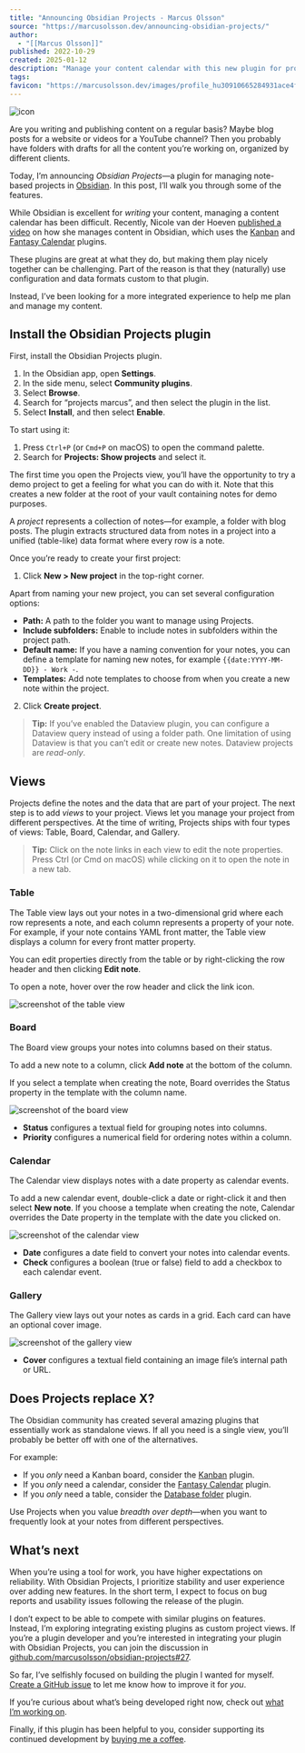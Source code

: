 ```yaml
---
title: "Announcing Obsidian Projects - Marcus Olsson"
source: "https://marcusolsson.dev/announcing-obsidian-projects/"
author:
  - "[[Marcus Olsson]]"
published: 2022-10-29
created: 2025-01-12
description: "Manage your content calendar with this new plugin for project management in Obsidian."
tags:
favicon: "https://marcusolsson.dev/images/profile_hu30910665284931ace4f57faa1e01d828_835680_32x32_resize_q75_box.jpg"
---
```

![icon](https://marcusolsson.dev/images/profile_hu30910665284931ace4f57faa1e01d828_835680_32x32_resize_q75_box.jpg)

Are you writing and publishing content on a regular basis? Maybe blog posts for a website or videos for a YouTube channel? Then you probably have folders with drafts for all the content you’re working on, organized by different clients.

Today, I’m announcing *Obsidian Projects*—a plugin for managing note-based projects in [Obsidian](https://obsidian.md/?ref=marcusolsson.dev). In this post, I’ll walk you through some of the features.

While Obsidian is excellent for *writing* your content, managing a content calendar has been difficult. Recently, Nicole van der Hoeven [published a video](https://www.youtube.com/watch?v=iU60ItemuDo&ref=marcusolsson.dev) on how she manages content in Obsidian, which uses the [Kanban](https://github.com/mgmeyers/obsidian-kanban?ref=marcusolsson.dev) and [Fantasy Calendar](https://github.com/fantasycalendar/obsidian-fantasy-calendar?ref=marcusolsson.dev) plugins.

These plugins are great at what they do, but making them play nicely together can be challenging. Part of the reason is that they (naturally) use configuration and data formats custom to that plugin.

Instead, I’ve been looking for a more integrated experience to help me plan and manage my content.

## Install the Obsidian Projects plugin

First, install the Obsidian Projects plugin.

1. In the Obsidian app, open **Settings**.
2. In the side menu, select **Community plugins**.
3. Select **Browse**.
4. Search for “projects marcus”, and then select the plugin in the list.
5. Select **Install**, and then select **Enable**.

To start using it:

1. Press `Ctrl+P` (or `Cmd+P` on macOS) to open the command palette.
2. Search for **Projects: Show projects** and select it.

The first time you open the Projects view, you’ll have the opportunity to try a demo project to get a feeling for what you can do with it. Note that this creates a new folder at the root of your vault containing notes for demo purposes.

A *project* represents a collection of notes—for example, a folder with blog posts. The plugin extracts structured data from notes in a project into a unified (table-like) data format where every row is a note.

Once you’re ready to create your first project:

1. Click **New > New project** in the top-right corner.

Apart from naming your new project, you can set several configuration options:

- **Path:** A path to the folder you want to manage using Projects.
- **Include subfolders:** Enable to include notes in subfolders within the project path.
- **Default name:** If you have a naming convention for your notes, you can define a template for naming new notes, for example `{{date:YYYY-MM-DD}} - Work -`.
- **Templates:** Add note templates to choose from when you create a new note within the project.
2. Click **Create project**.

> **Tip:** If you’ve enabled the Dataview plugin, you can configure a Dataview query instead of using a folder path. One limitation of using Dataview is that you can’t edit or create new notes. Dataview projects are *read-only*.

## Views

Projects define the notes and the data that are part of your project. The next step is to add *views* to your project. Views let you manage your project from different perspectives. At the time of writing, Projects ships with four types of views: Table, Board, Calendar, and Gallery.

> **Tip:** Click on the note links in each view to edit the note properties. Press Ctrl (or Cmd on macOS) while clicking on it to open the note in a new tab.

### Table

The Table view lays out your notes in a two-dimensional grid where each row represents a note, and each column represents a property of your note. For example, if your note contains YAML front matter, the Table view displays a column for every front matter property.

You can edit properties directly from the table or by right-clicking the row header and then clicking **Edit note**.

To open a note, hover over the row header and click the link icon.

![screenshot of the table view](https://marcusolsson.dev/announcing-obsidian-projects/images/obsidian-projects-table_hu2fd327123cb812d1fee50ba08257b959_163616_640x0_resize_q90_h2_box_3.webp)

### Board

The Board view groups your notes into columns based on their status.

To add a new note to a column, click **Add note** at the bottom of the column.

If you select a template when creating the note, Board overrides the Status property in the template with the column name.

![screenshot of the board view](https://marcusolsson.dev/announcing-obsidian-projects/images/obsidian-projects-board_hu7a944b2542136730ec1eca77c480d49f_108459_640x0_resize_q90_h2_box_3.webp)

- **Status** configures a textual field for grouping notes into columns.
- **Priority** configures a numerical field for ordering notes within a column.

### Calendar

The Calendar view displays notes with a date property as calendar events.

To add a new calendar event, double-click a date or right-click it and then select **New note**. If you choose a template when creating the note, Calendar overrides the Date property in the template with the date you clicked on.

![screenshot of the calendar view](https://marcusolsson.dev/announcing-obsidian-projects/images/obsidian-projects-calendar_hu946aa705fef9f6c45bda1db616b700a5_116959_640x0_resize_q90_h2_box_3.webp)

- **Date** configures a date field to convert your notes into calendar events.
- **Check** configures a boolean (true or false) field to add a checkbox to each calendar event.

### Gallery

The Gallery view lays out your notes as cards in a grid. Each card can have an optional cover image.

![screenshot of the gallery view](https://marcusolsson.dev/announcing-obsidian-projects/images/obsidian-projects-gallery_hu2fd327123cb812d1fee50ba08257b959_1286215_640x0_resize_q90_h2_box_3.webp)

- **Cover** configures a textual field containing an image file’s internal path or URL.

## Does Projects replace X?

The Obsidian community has created several amazing plugins that essentially work as standalone views. If all you need is a single view, you’ll probably be better off with one of the alternatives.

For example:

- If you *only* need a Kanban board, consider the [Kanban](https://github.com/mgmeyers/obsidian-kanban?ref=marcusolsson.dev) plugin.
- If you *only* need a calendar, consider the [Fantasy Calendar](https://github.com/fantasycalendar/obsidian-fantasy-calendar?ref=marcusolsson.dev) plugin.
- If you *only* need a table, consider the [Database folder](https://github.com/RafaelGB/obsidian-db-folder?ref=marcusolsson.dev) plugin.

Use Projects when you value *breadth over depth*—when you want to frequently look at your notes from different perspectives.

## What’s next

When you’re using a tool for work, you have higher expectations on reliability. With Obsidian Projects, I prioritize stability and user experience over adding new features. In the short term, I expect to focus on bug reports and usability issues following the release of the plugin.

I don’t expect to be able to compete with similar plugins on features. Instead, I’m exploring integrating existing plugins as custom project views. If you’re a plugin developer and you’re interested in integrating your plugin with Obsidian Projects, you can join the discussion in [github.com/marcusolsson/obsidian-projects#27](https://github.com/marcusolsson/obsidian-projects/issues/27?ref=marcusolsson.dev).

So far, I’ve selfishly focused on building the plugin I wanted for myself. [Create a GitHub issue](https://github.com/marcusolsson/obsidian-projects/issues/new?ref=marcusolsson.dev) to let me know how to improve it for *you*.

If you’re curious about what’s being developed right now, check out [what I’m working on](https://github.com/users/marcusolsson/projects/4?ref=marcusolsson.dev).

Finally, if this plugin has been helpful to you, consider supporting its continued development by [buying me a coffee](https://www.buymeacoffee.com/marcusolsson?ref=marcusolsson.dev).